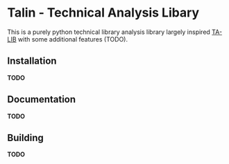 # Talin - Technical Analysis Libary

This is a purely python technical library analysis library largely inspired [TA-LIB](https://ta-lib.org/) with some additional features (TODO).

## Installation

**TODO**

## Documentation

**TODO**

## Building

**TODO**
